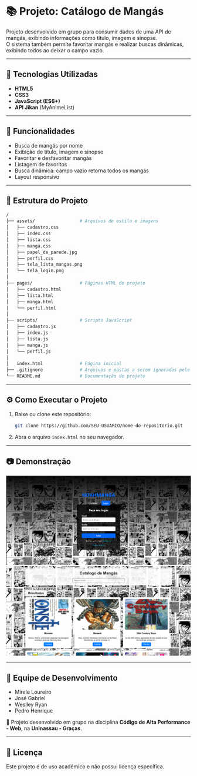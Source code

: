 # 📚 Projeto: Catálogo de Mangás

Projeto desenvolvido em grupo para consumir dados de uma API de mangás, exibindo informações como título, imagem e sinopse.  
O sistema também permite favoritar mangás e realizar buscas dinâmicas, exibindo todos ao deixar o campo vazio.

---

## 🚀 Tecnologias Utilizadas
- **HTML5**
- **CSS3**
- **JavaScript (ES6+)**
- **API Jikan** (MyAnimeList)

---

## 🎯 Funcionalidades
- Busca de mangás por nome
- Exibição de título, imagem e sinopse
- Favoritar e desfavoritar mangás
- Listagem de favoritos
- Busca dinâmica: campo vazio retorna todos os mangás
- Layout responsivo

---

## 📂 Estrutura do Projeto
```bash
/
├── assets/                 # Arquivos de estilo e imagens
│   ├── cadastro.css
│   ├── index.css
│   ├── lista.css
│   ├── manga.css
│   ├── papel_de_parede.jpg
│   ├── perfil.css
│   ├── tela_lista_mangas.png
│   └── tela_login.png
│
├── pages/                  # Páginas HTML do projeto
│   ├── cadastro.html
│   ├── lista.html
│   ├── manga.html
│   └── perfil.html
│
├── scripts/                # Scripts JavaScript
│   ├── cadastro.js
│   ├── index.js
│   ├── lista.js
│   ├── manga.js
│   └── perfil.js
│
│   index.html              # Página inicial
├── .gitignore              # Arquivos e pastas a serem ignorados pelo Git
└── README.md               # Documentação do projeto
```

---

## ⚙️ Como Executar o Projeto
1. Baixe ou clone este repositório:
   ```bash
   git clone https://github.com/SEU-USUARIO/nome-do-repositorio.git
   ```
2. Abra o arquivo `index.html` no seu navegador.

---

## 📷 Demonstração
![Tela de login](assets/tela_login.png)
![Tela lista de mangás](assets/tela_lista_mangas.png)

---

## 👥 Equipe de Desenvolvimento
- Mirele Loureiro  
- José Gabriel   
- Weslley Ryan
- Pedro Henrique

📌 Projeto desenvolvido em grupo na disciplina **Código de Alta Performance - Web**, na **Uninassau - Graças**.

---

## 📜 Licença
Este projeto é de uso acadêmico e não possui licença específica.
